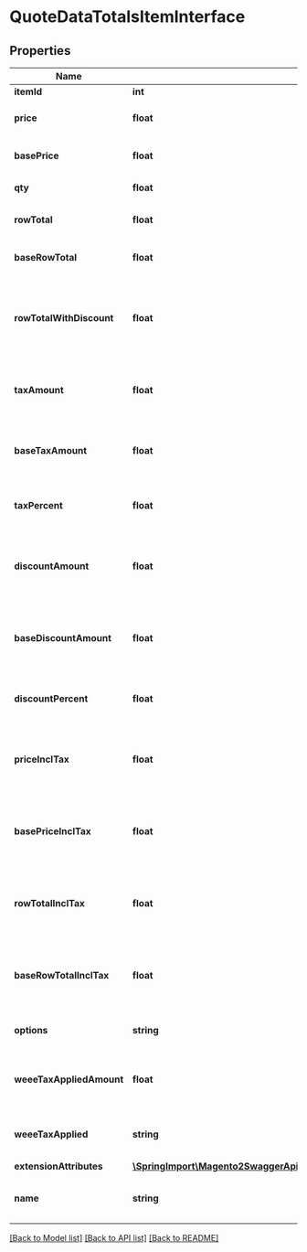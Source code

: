 # QuoteDataTotalsItemInterface

## Properties
Name | Type | Description | Notes
------------ | ------------- | ------------- | -------------
**itemId** | **int** | Item id | 
**price** | **float** | Item price in quote currency. | 
**basePrice** | **float** | Item price in base currency. | 
**qty** | **float** | Item quantity. | 
**rowTotal** | **float** | Row total in quote currency. | 
**baseRowTotal** | **float** | Row total in base currency. | 
**rowTotalWithDiscount** | **float** | Row total with discount in quote currency. Otherwise, null. | [optional] 
**taxAmount** | **float** | Tax amount in quote currency. Otherwise, null. | [optional] 
**baseTaxAmount** | **float** | Tax amount in base currency. Otherwise, null. | [optional] 
**taxPercent** | **float** | Tax percent. Otherwise, null. | [optional] 
**discountAmount** | **float** | Discount amount in quote currency. Otherwise, null. | [optional] 
**baseDiscountAmount** | **float** | Discount amount in base currency. Otherwise, null. | [optional] 
**discountPercent** | **float** | Discount percent. Otherwise, null. | [optional] 
**priceInclTax** | **float** | Price including tax in quote currency. Otherwise, null. | [optional] 
**basePriceInclTax** | **float** | Price including tax in base currency. Otherwise, null. | [optional] 
**rowTotalInclTax** | **float** | Row total including tax in quote currency. Otherwise, null. | [optional] 
**baseRowTotalInclTax** | **float** | Row total including tax in base currency. Otherwise, null. | [optional] 
**options** | **string** | Item price in quote currency. | 
**weeeTaxAppliedAmount** | **float** | Item weee tax applied amount in quote currency. | 
**weeeTaxApplied** | **string** | Item weee tax applied in quote currency. | 
**extensionAttributes** | [**\SpringImport\Magento2SwaggerApi\Model\QuoteDataTotalsItemExtensionInterface**](QuoteDataTotalsItemExtensionInterface.md) |  | [optional] 
**name** | **string** | Product name. Otherwise, null. | [optional] 

[[Back to Model list]](../README.md#documentation-for-models) [[Back to API list]](../README.md#documentation-for-api-endpoints) [[Back to README]](../README.md)



